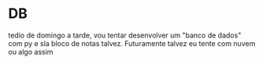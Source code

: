 # DB
tedio de  domingo a tarde, vou tentar desenvolver um "banco de dados" com py e sla bloco de notas talvez. Futuramente talvez eu tente com nuvem ou algo assim 
